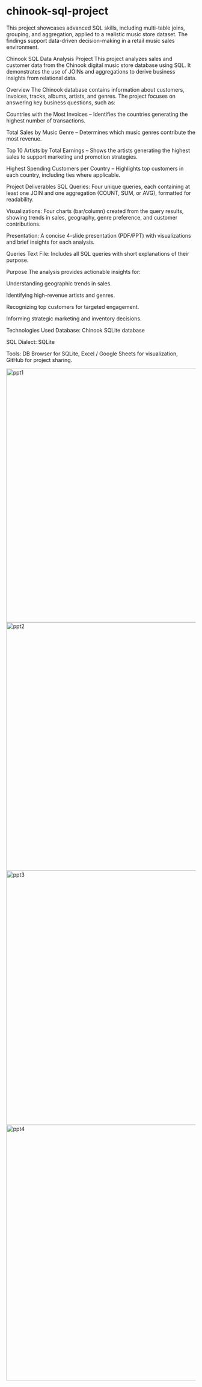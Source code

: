 # chinook-sql-project
This project showcases advanced SQL skills, including multi-table joins, grouping, and aggregation, applied to a realistic music store dataset. The findings support data-driven decision-making in a retail music sales environment.

Chinook SQL Data Analysis Project
This project analyzes sales and customer data from the Chinook digital music store database using SQL. It demonstrates the use of JOINs and aggregations to derive business insights from relational data.

Overview
The Chinook database contains information about customers, invoices, tracks, albums, artists, and genres.
The project focuses on answering key business questions, such as:

Countries with the Most Invoices – Identifies the countries generating the highest number of transactions.

Total Sales by Music Genre – Determines which music genres contribute the most revenue.

Top 10 Artists by Total Earnings – Shows the artists generating the highest sales to support marketing and promotion strategies.

Highest Spending Customers per Country – Highlights top customers in each country, including ties where applicable.

Project Deliverables
SQL Queries: Four unique queries, each containing at least one JOIN and one aggregation (COUNT, SUM, or AVG), formatted for readability.

Visualizations: Four charts (bar/column) created from the query results, showing trends in sales, geography, genre preference, and customer contributions.

Presentation: A concise 4-slide presentation (PDF/PPT) with visualizations and brief insights for each analysis.

Queries Text File: Includes all SQL queries with short explanations of their purpose.

Purpose
The analysis provides actionable insights for:

Understanding geographic trends in sales.

Identifying high-revenue artists and genres.

Recognizing top customers for targeted engagement.

Informing strategic marketing and inventory decisions.

Technologies Used
Database: Chinook SQLite database

SQL Dialect: SQLite

Tools: DB Browser for SQLite, Excel / Google Sheets for visualization, GitHub for project sharing.


<img width="1211" height="673" alt="ppt1" src="https://github.com/user-attachments/assets/0f780875-4884-4b41-8c77-439f530cb74f" />

<img width="1203" height="659" alt="ppt2" src="https://github.com/user-attachments/assets/5d0be73d-8134-4972-bf93-6702aa7fffb2" />

<img width="1198" height="674" alt="ppt3" src="https://github.com/user-attachments/assets/8e6c1f5f-6258-4352-9dee-bdf58e9d0352" />

<img width="1205" height="678" alt="ppt4" src="https://github.com/user-attachments/assets/731d8389-9a41-4644-9693-ae0ba809f244" />





